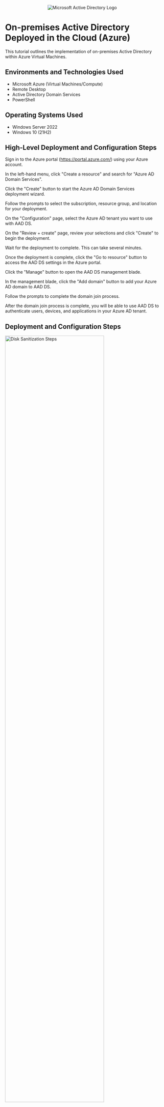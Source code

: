 <p align="center">
<img src="https://i.imgur.com/pU5A58S.png" alt="Microsoft Active Directory Logo"/>
</p>

<h1>On-premises Active Directory Deployed in the Cloud (Azure)</h1>
This tutorial outlines the implementation of on-premises Active Directory within Azure Virtual Machines.<br />






<h2>Environments and Technologies Used</h2>

- Microsoft Azure (Virtual Machines/Compute)
- Remote Desktop
- Active Directory Domain Services
- PowerShell

<h2>Operating Systems Used </h2>

- Windows Server 2022
- Windows 10 (21H2)

<h2>High-Level Deployment and Configuration Steps</h2>

Sign in to the Azure portal (https://portal.azure.com/) using your Azure account.

In the left-hand menu, click "Create a resource" and search for "Azure AD Domain Services".

Click the "Create" button to start the Azure AD Domain Services deployment wizard.

Follow the prompts to select the subscription, resource group, and location for your deployment.

On the "Configuration" page, select the Azure AD tenant you want to use with AAD DS.

On the "Review + create" page, review your selections and click "Create" to begin the deployment.

Wait for the deployment to complete. This can take several minutes.

Once the deployment is complete, click the "Go to resource" button to access the AAD DS settings in the Azure portal.

Click the "Manage" button to open the AAD DS management blade.

In the management blade, click the "Add domain" button to add your Azure AD domain to AAD DS.

Follow the prompts to complete the domain join process.

After the domain join process is complete, you will be able to use AAD DS to authenticate users, devices, and applications in your Azure AD tenant.

<h2>Deployment and Configuration Steps</h2>

<p>
<img src="https://i.imgur.com/1wS86gy.png.png" height="80%" width="80%" alt="Disk Sanitization Steps"/>
</p>
<p>

</p>
<br />

<p>
<img src="https://i.imgur.com/BZ2dY9t.png" height="80%" width="80%" alt="Disk Sanitization Steps"/>
</p>
<p>

</p>
<br />

<p>
<img src="https://i.imgur.com/04fhWgB.png" height="80%" width="80%" alt="Disk Sanitization Steps"/>
</p>
<p>

</p>
<br />
